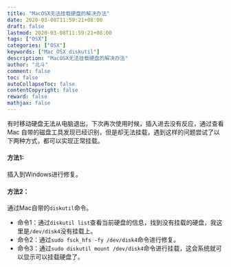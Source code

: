 ```yaml
---
title: "MacOSX无法挂载硬盘的解决办法"
date: 2020-03-08T11:59:21+08:00
draft: false
lastmod: 2020-03-08T11:59:21+08:00
tags: ["OSX"]
categories: ["OSX"]
keywords: ["Mac OSX diskutil"]
description: "MacOSX无法挂载硬盘的解决办法"
author: "北斗"
comment: false
toc: false
autoCollapseToc: false
contentCopyright: false
reward: false
mathjax: false
---
```


有时移动硬盘无法从电脑退出，下次再次使用时候，插入进去没有反应，通过查看Mac 自带的磁盘工具发现已经识别，但是却无法挂载，遇到这样的问题尝试了以下两种方式，都可以实现正常挂载。

#### 方法1:
插入到Windows进行修复。

#### 方法2：
通过Mac自带的```diskutil```命令。
- 命令1：通过```diskutil list```查看当前硬盘的信息，找到没有挂载的硬盘，我这里是```/dev/disk4```没有挂载上。
- 命令2：通过```sudo fsck_hfs -fy /dev/disk4```命令进行修复。
- 命令3：通过```sudo diskutil mount /dev/disk4```命令进行挂载，这会系统就可以显示可以挂载硬盘了。

